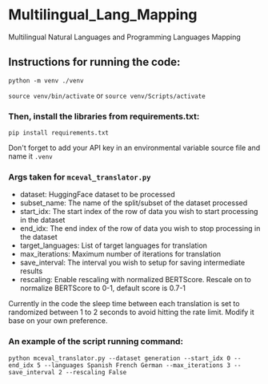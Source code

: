 # Multilingual_Lang_Mapping
Multilingual Natural Languages and Programming Languages Mapping

## Instructions for running the code:
`python -m venv ./venv`

`source venv/bin/activate` or `source venv/Scripts/activate`

### Then, install the libraries from requirements.txt:
`pip install requirements.txt`

Don't forget to add your API key in an environmental variable source file and name it `.venv`

### Args taken for `mceval_translator.py`
- dataset: HuggingFace dataset to be processed
- subset_name: The name of the split/subset of the dataset processed
- start_idx: The start index of the row of data you wish to start processing in the dataset
- end_idx: The end index of the row of data you wish to stop processing in the dataset
- target_languages: List of target languages for translation
- max_iterations: Maximum number of iterations for translation
- save_interval: The interval you wish to setup for saving intermediate results
- rescaling: Enable rescaling with normalized BERTScore. Rescale on to normalize BERTScore to 0-1, default score is 0.7-1

Currently in the code the sleep time between each translation is set to randomized between 1 to 2 seconds to avoid hitting the rate limit. Modify it base on your own preference.

### An example of the script running command:
`python mceval_translator.py --dataset generation --start_idx 0 --end_idx 5 --languages Spanish French German --max_iterations 3 --save_interval 2 --rescaling False`